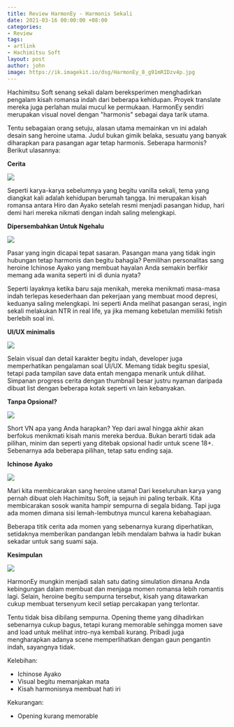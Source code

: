 ```yaml
---
title: Review HarmonEy - Harmonis Sekali
date: 2021-03-16 00:00:00 +08:00
categories:
- Review
tags:
- artlink
- Hachimitsu Soft
layout: post
author: john
image: https://ik.imagekit.io/dsg/HarmonEy_8_g91mRIDzv4p.jpg
---
```


Hachimitsu Soft senang sekali dalam bereksperimen menghadirkan pengalam kisah romansa indah dari beberapa kehidupan. Proyek translate mereka juga perlahan mulai mucul ke permukaan. HarmonEy sendiri merupakan visual novel dengan "harmonis" sebagai daya tarik utama.

Tentu sebagaian orang setuju, alasan utama memainkan vn ini adalah desain sang heroine utama. Judul bukan gimik belaka, sesuatu yang banyak diharapkan para pasangan agar tetap harmonis. Seberapa harmonis? Berikut ulasannya:

**Cerita**

![](https://ik.imagekit.io/dsg/HarmonEy_2_IQ22Yg2Qu.jpg)

Seperti karya-karya sebelumnya yang begitu vanilla sekali, tema yang diangkat kali adalah kehidupan berumah tangga. Ini merupakan kisah romansa antara Hiro dan Ayako setelah resmi menjadi pasangan hidup, hari demi hari mereka nikmati dengan indah saling melengkapi.

**Dipersembahkan Untuk Ngehalu**

![](https://ik.imagekit.io/dsg/HarmonEy_7_NExGrDZa18f.jpg)

Pasar yang ingin dicapai tepat sasaran. Pasangan mana yang tidak ingin hubungan tetap harmonis dan begitu bahagia? Pemilihan personalitas sang heroine Ichinose Ayako yang membuat hayalan Anda semakin berfikir memang ada wanita seperti ini di dunia nyata?

Seperti layaknya ketika baru saja menikah, mereka menikmati masa-masa indah terlepas kesederhaan dan pekerjaan yang membuat mood depresi, keduanya saling melengkapi. Ini seperti Anda melihat pasangan serasi, ingin sekali melakukan NTR in real life, ya jika memang kebetulan memiliki fetish berlebih soal ini.

**UI/UX minimalis**

![](https://ik.imagekit.io/dsg/HarmonEy_4_B_TEBc9QC.jpg)

Selain visual dan detail karakter begitu indah, developer juga memperhatikan pengalaman soal UI/UX. Memang tidak begitu spesial, tetapi pada tampilan save data entah mengapa menarik untuk dilihat. Simpanan progress cerita dengan thumbnail besar justru nyaman daripada dibuat list dengan beberapa kotak seperti vn lain kebanyakan.

**Tanpa Opsional?**

![](https://ik.imagekit.io/dsg/HarmonEy_6_csIralC4U.jpg)

Short VN apa yang Anda harapkan? Yep dari awal hingga akhir akan berfokus menikmati kisah manis mereka berdua. Bukan berarti tidak ada pilihan, minim dan seperti yang ditebak opsional hadir untuk scene 18+. Sebenarnya ada beberapa pilihan, tetap satu ending saja.

**Ichinose Ayako**

![](https://ik.imagekit.io/dsg/HarmonEy_5_mAyMJO2hGkq.jpg)

Mari kita membicarakan sang heroine utama! Dari keseluruhan karya yang pernah dibuat oleh Hachimitsu Soft, ia sejauh ini paling terbaik. Kita membicarakan sosok wanita hampir sempurna di segala bidang. Tapi juga ada momen dimana sisi lemah-lembutnya muncul karena kebahagiaan.

Beberapa titik cerita ada momen yang sebenarnya kurang diperhatikan, setidaknya memberikan pandangan lebih mendalam bahwa ia hadir bukan sekadar untuk sang suami saja.

**Kesimpulan**

![](https://ik.imagekit.io/dsg/HarmonEy_9_G1jC3gb5ysX.jpg)

HarmonEy mungkin menjadi salah satu dating simulation dimana Anda kebingungan dalam membuat dan menjaga momen romansa lebih romantis lagi. Selain, heroine begitu sempurna tersebut, kisah yang ditawarkan cukup membuat tersenyum kecil setiap percakapan yang terlontar.

Tentu tidak bisa dibilang sempurna. Opening theme yang dihadirkan sebenarnya cukup bagus, tetapi kurang memorable sehingga momen save and load untuk melihat intro-nya kembali kurang. Pribadi juga mengharapkan adanya scene memperlihatkan dengan gaun pengantin indah, sayangnya tidak.

Kelebihan:

* Ichinose Ayako
* Visual begitu memanjakan mata
* Kisah harmonisnya membuat hati iri

Kekurangan:

* Opening kurang memorable